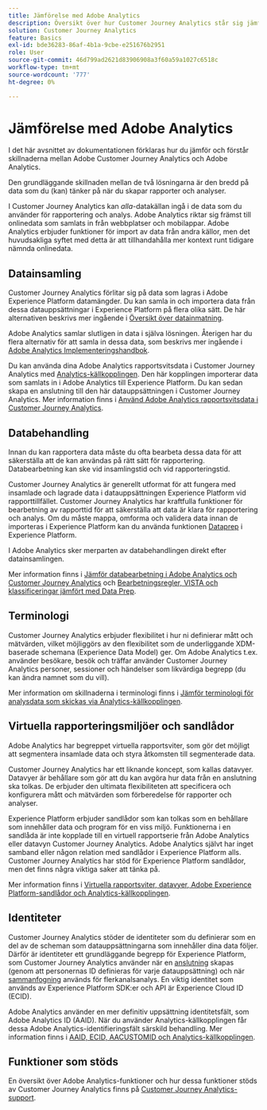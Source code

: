```yaml
---
title: Jämförelse med Adobe Analytics
description: Översikt över hur Customer Journey Analytics står sig jämfört med Adobe Analytics.
solution: Customer Journey Analytics
feature: Basics
exl-id: bde36283-86af-4b1a-9cbe-e251676b2951
role: User
source-git-commit: 46d799ad2621d83906908a3f60a59a1027c6518c
workflow-type: tm+mt
source-wordcount: '777'
ht-degree: 0%

---
```


# Jämförelse med Adobe Analytics

I det här avsnittet av dokumentationen förklaras hur du jämför och förstår skillnaderna mellan Adobe Customer Journey Analytics och Adobe Analytics.

Den grundläggande skillnaden mellan de två lösningarna är den bredd på data som du (kan) tänker på när du skapar rapporter och analyser.

I Customer Journey Analytics kan *alla*-datakällan ingå i de data som du använder för rapportering och analys. Adobe Analytics riktar sig främst till onlinedata som samlats in från webbplatser och mobilappar. Adobe Analytics erbjuder funktioner för import av data från andra källor, men det huvudsakliga syftet med detta är att tillhandahålla mer kontext runt tidigare nämnda onlinedata.

## Datainsamling

Customer Journey Analytics förlitar sig på data som lagras i Adobe Experience Platform datamängder. Du kan samla in och importera data från dessa datauppsättningar i Experience Platform på flera olika sätt. De här alternativen beskrivs mer ingående i [Översikt över datainmatning](https://experienceleague.adobe.com/docs/analytics-platform/using/cja-data-ingestion/data-ingestion.html?lang=sv-SE).

Adobe Analytics samlar slutligen in data i själva lösningen. Återigen har du flera alternativ för att samla in dessa data, som beskrivs mer ingående i [Adobe Analytics Implementeringshandbok](https://experienceleague.adobe.com/docs/analytics/implementation/home.html?lang=sv-SE).

Du kan använda dina Adobe Analytics rapportsvitsdata i Customer Journey Analytics med [Analytics-källkopplingen](https://experienceleague.adobe.com/docs/experience-platform/sources/ui-tutorials/create/adobe-applications/analytics.html?lang=sv-SE). Den här kopplingen importerar data som samlats in i Adobe Analytics till Experience Platform. Du kan sedan skapa en anslutning till den här datauppsättningen i Customer Journey Analytics. Mer information finns i [Använd Adobe Analytics rapportsvitsdata i Customer Journey Analytics](https://experienceleague.adobe.com/docs/analytics-platform/using/compare-aa-cja/cja-aa-comparison/aa-data-in-cja.html?lang=sv-SE).


## Databehandling

Innan du kan rapportera data måste du ofta bearbeta dessa data för att säkerställa att de kan användas på rätt sätt för rapportering. Databearbetning kan ske vid insamlingstid och vid rapporteringstid.

Customer Journey Analytics är generellt utformat för att fungera med insamlade och lagrade data i datauppsättningen Experience Platform vid rapporttillfället. Customer Journey Analytics har kraftfulla funktioner för bearbetning av rapporttid för att säkerställa att data är klara för rapportering och analys. Om du måste mappa, omforma och validera data innan de importeras i Experience Platform kan du använda funktionen [Dataprep](https://experienceleague.adobe.com/docs/experience-platform/data-prep/home.html?lang=sv-SE) i Experience Platform.

I Adobe Analytics sker merparten av databehandlingen direkt efter datainsamlingen.

Mer information finns i [Jämför databearbetning i Adobe Analytics och Customer Journey Analytics](data-processing-comparisons.md) och [Bearbetningsregler, VISTA och klassificeringar jämfört med Data Prep](https://experienceleague.adobe.com/docs/analytics-platform/using/compare-aa-cja/cja-aa-comparison/pr-vista-dataprep.html?lang=sv-SE).


## Terminologi

Customer Journey Analytics erbjuder flexibilitet i hur ni definierar mått och mätvärden, vilket möjliggörs av den flexibilitet som de underliggande XDM-baserade schemana (Experience Data Model) ger. Om Adobe Analytics t.ex. använder besökare, besök och träffar använder Customer Journey Analytics personer, sessioner och händelser som likvärdiga begrepp (du kan ändra namnet som du vill).

Mer information om skillnaderna i terminologi finns i [Jämför terminologi för analysdata som skickas via Analytics-källkopplingen](https://experienceleague.adobe.com/docs/analytics-platform/using/compare-aa-cja/cja-aa-comparison/terminology.html?lang=sv-SE).


## Virtuella rapporteringsmiljöer och sandlådor

Adobe Analytics har begreppet virtuella rapportsviter, som gör det möjligt att segmentera insamlade data och styra åtkomsten till segmenterade data.

Customer Journey Analytics har ett liknande koncept, som kallas datavyer. Datavyer är behållare som gör att du kan avgöra hur data från en anslutning ska tolkas. De erbjuder den ultimata flexibiliteten att specificera och konfigurera mått och mätvärden som förberedelse för rapporter och analyser.

Experience Platform erbjuder sandlådor som kan tolkas som en behållare som innehåller data och program för en viss miljö. Funktionerna i en sandlåda är inte kopplade till en virtuell rapportserie från Adobe Analytics eller datavyn Customer Journey Analytics. Adobe Analytics självt har inget samband eller någon relation med sandlådor i Experience Platform alls. Customer Journey Analytics har stöd för Experience Platform sandlådor, men det finns några viktiga saker att tänka på.

Mer information finns i [Virtuella rapportsviter, datavyer, Adobe Experience Platform-sandlådor och Analytics-källkopplingen](https://experienceleague.adobe.com/docs/analytics-platform/using/compare-aa-cja/cja-aa-comparison/vrs-dataview-sandbox-adc.html?lang=sv-SE).


## Identiteter

Customer Journey Analytics stöder de identiteter som du definierar som en del av de scheman som datauppsättningarna som innehåller dina data följer. Därför är identiteter ett grundläggande begrepp för Experience Platform, som Customer Journey Analytics använder när en [anslutning](../../connections/overview.md) skapas (genom att personernas ID definieras för varje datauppsättning) och när [sammanfogning](../../stitching/overview.md) används för flerkanalsanalys. En viktig identitet som används av Experience Platform SDK:er och API är Experience Cloud ID (ECID).

Adobe Analytics använder en mer definitiv uppsättning identitetsfält, som Adobe Analytics ID (AAID). När du använder Analytics-källkopplingen får dessa Adobe Analytics-identifieringsfält särskild behandling. Mer information finns i [AAID, ECID, AACUSTOMID och Analytics-källkopplingen](https://experienceleague.adobe.com/docs/analytics-platform/using/compare-aa-cja/cja-aa-comparison/aaid-ecid-adc.html?lang=sv-SE).


## Funktioner som stöds

En översikt över Adobe Analytics-funktioner och hur dessa funktioner stöds av Customer Journey Analytics finns på [Customer Journey Analytics-support](https://experienceleague.adobe.com/docs/analytics-platform/using/compare-aa-cja/cja-aa-comparison/cja-aa.html?lang=sv-SE).
